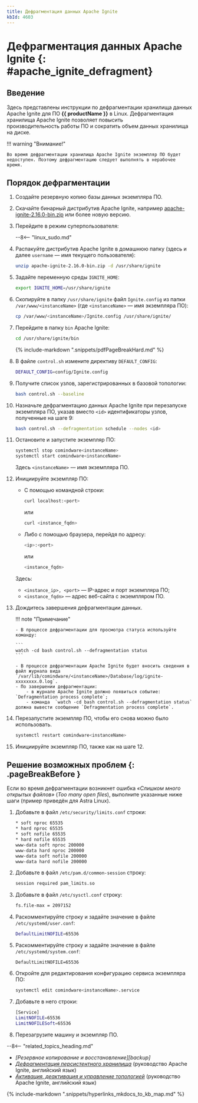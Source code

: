 ```yaml
---
title: Дефрагментация данных Apache Ignite
kbId: 4603
---
```


# Дефрагментация данных Apache Ignite {: #apache_ignite_defragment}

## Введение

Здесь представлены инструкции по дефрагментации хранилища данных Apache Ignite для ПО **{{ productName }}** в Linux. Дефрагментация хранилища Apache Ignite позволяет повысить производительность работы ПО и сократить объем данных хранилища на диске.

!!! warning "Внимание!"

    Во время дефрагментации хранилища Apache Ignite экземпляр ПО будет недоступен. Поэтому дефрагментацию следует выполнять в нерабочее время.

## Порядок дефрагментации

1. Создайте резервную копию базы данных экземпляра ПО.
2. Скачайте бинарный дистрибутив Apache Ignite, например [apache-ignite-2.16.0-bin.zip](https://downloads.apache.org/ignite/2.16.0/apache-ignite-2.16.0-bin.zip) или более новую версию.
3. Перейдите в режим суперпользователя:


    --8<-- "linux_sudo.md"

4. Распакуйте дистрибутив Apache Ignite в домашнюю папку (здесь и далее `username` — имя текущего пользователя):

    ``` sh
    unzip apache-ignite-2.16.0-bin.zip -d /usr/share/ignite
    ```

5. Задайте переменную среды `IGNITE_HOME`:

    ``` sh
    export IGNITE_HOME=/usr/share/ignite
    ```

6. Скопируйте в папку `/usr/share/ignite` файл `Ignite.config` из папки `/var/www/<instanceName>` (где `<instanceName>` — имя экземпляра ПО):

    ``` sh
    cp /var/www/<instanceName>/Ignite.config /usr/share/ignite/
    ```

7. Перейдите в папку `bin` Apache Ignite:

    ``` sh
    cd /usr/share/ignite/bin
    ```

    {% include-markdown ".snippets/pdfPageBreakHard.md" %}

8. В файле `control.sh` измените директиву `DEFAULT_CONFIG`:

    ``` sh
    DEFAULT_CONFIG=config/Ignite.config
    ```

9. Получите список узлов, зарегистрированных в базовой топологии:

    ``` sh
    bash control.sh --baseline
    ```

10. Назначьте дефрагментацию данных Apache Ignite при перезапуске экземпляра ПО, указав вместо `<id>` идентификаторы узлов, полученные на шаге 9:

    ``` sh
    bash control.sh --defragmentation schedule --nodes <id>
    ```
11. Остановите и запустите экземпляр ПО:

    ``` sh
    systemctl stop comindware<instanceName>
    systemctl start comindware<instanceName>

    ```

    Здесь `<instanceName>` — имя экземпляра ПО.

12. Инициируйте экземпляр ПО:

    - С помощью командной строки:

        ``` sh
        curl localhost:<port>
        ```

        или

        ``` sh
        curl <instance_fqdn>
        ```

    - Либо с помощью браузера, перейдя по адресу:

        ``` sh
        <ip>:<port>
        ```

        или

        ``` sh
        <instance_fqdn>
        ```

    Здесь:

    - `<instance_ip>, <port>` — IP-адрес и порт экземпляра ПО;
    - `<instance_fqdn>` — адрес веб-сайта с экземпляром ПО.

13. Дождитесь завершения дефрагментации данных.

    !!! note "Примечание"

        - В процессе дефрагментации для просмотра статуса используйте команду:
        
        ```
        watch -cd bash control.sh --defragmentation status
        ```

        - В процессе дефрагментации Apache Ignite будет вносить сведения в файл журнала вида `/var/lib/comindware/<instanceName>/Database/log/ignite-xxxxxxxx.0.log`. 
        - По завершении дефрагментации:
            - в журнале Apache Ignite должно появиться событие: `Defragmentation process complete`;
            - команда  `watch -cd bash control.sh --defragmentation status` должна вывести сообщение `Defragmentation process complete`.

14. Перезапустите экземпляр ПО, чтобы его снова можно было использовать.

    ``` sh
    systemctl restart comindware<instanceName>
    ```

15. Инициируйте экземпляр ПО, также как на шаге 12.

## Решение возможных проблем {: .pageBreakBefore }

Если во время дефрагментации возникнет ошибка _«Слишком много открытых файлов»_ (_Too many open files_), выполните указанные ниже шаги (пример приведён для Astra Linux).

1. Добавьте в файл `/etc/security/limits.conf` строки:

    ``` sh
    * soft nproc 65535
    * hard nproc 65535
    * soft nofile 65535
    * hard nofile 65535
    www-data soft nproc 200000
    www-data hard nproc 200000
    www-data soft nofile 200000
    www-data hard nofile 200000
    ```

2. Добавьте в файл `/etc/pam.d/common-session` строку:

    ``` sh
    session required pam_limits.so
    ```

3. Добавьте в файл `/etc/sysctl.conf` строку:

    ``` sh
    fs.file-max = 2097152
    ```

4. Раскомментируйте строку и задайте значение в файле `/etc/systemd/user.conf`:

    ```  sh
    DefaultLimitNOFILE=65536
    ```

5. Раскомментируйте строку и задайте значение в файле `/etc/systemd/system.conf`:

    ```
    DefaultLimitNOFILE=65536
    ```

6. Откройте для редактирования конфигурацию сервиса экземпляра ПО:

    ```  sh
    systemctl edit comindware<instanceName>.service
    ```

7. Добавьте в него строки:

    ```  sh
    [Service]
    LimitNOFILE=65536
    LimitNOFILESoft=65536
    ```

8. Перезагрузите машину и экземпляр ПО.

<div class="relatedTopics" markdown="block">

--8<-- "related_topics_heading.md"

- _[Резервное копирование и восстановление][backup]_
- _[Дефрагментация персистентного хранилища](https://ignite.apache.org/docs/2.11.1/persistence/native-persistence-defragmentation)_ (руководство Apache Ignite, английский язык)
- _[Активация, деактивация и управление топологией](https://ignite.apache.org/docs/2.11.1/tools/control-script#activation-deactivation-and-topology-management)_ (руководство Apache Ignite, английский язык)

</div>

{% include-markdown ".snippets/hyperlinks_mkdocs_to_kb_map.md" %}
